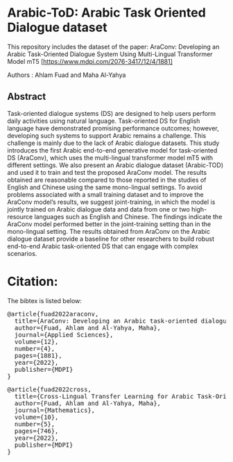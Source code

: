 # Arabic-ToD: Arabic Task Oriented Dialogue dataset

This repository includes the dataset of the paper:
AraConv: Developing an Arabic Task-Oriented Dialogue System Using Multi-Lingual Transformer Model mT5 [https://www.mdpi.com/2076-3417/12/4/1881]

Authors : Ahlam Fuad and Maha Al-Yahya

## Abstract
Task-oriented dialogue systems (DS) are designed to help users perform daily activities using natural language. Task-oriented DS for English language have demonstrated promising performance outcomes; however, developing such systems to support Arabic remains a challenge. This challenge is mainly due to the lack of Arabic dialogue datasets. This study introduces the first Arabic end-to-end generative model for task-oriented DS (AraConv), which uses the multi-lingual transformer model mT5 with different settings. We also present an Arabic dialogue dataset (Arabic-TOD) and used it to train and test the proposed AraConv model. The results obtained are reasonable compared to those reported in the studies of English and Chinese using the same mono-lingual settings. To avoid problems associated with a small training dataset and to improve the AraConv model’s results, we suggest joint-training, in which the model is jointly trained on Arabic dialogue data and data from one or two high-resource languages such as English and Chinese. The findings indicate the AraConv model performed better in the joint-training setting than in the mono-lingual setting. The results obtained from AraConv on the Arabic dialogue dataset provide a baseline for other researchers to build robust end-to-end Arabic task-oriented DS that can engage with complex scenarios.

# Citation:
The bibtex is listed below:

<pre>
@article{fuad2022araconv,
  title={AraConv: Developing an Arabic task-oriented dialogue system using multi-lingual transformer model mT5},
  author={Fuad, Ahlam and Al-Yahya, Maha},
  journal={Applied Sciences},
  volume={12},
  number={4},
  pages={1881},
  year={2022},
  publisher={MDPI}
}
</pre>
<pre>
@article{fuad2022cross,
  title={Cross-Lingual Transfer Learning for Arabic Task-Oriented Dialogue Systems Using Multilingual Transformer Model mT5},
  author={Fuad, Ahlam and Al-Yahya, Maha},
  journal={Mathematics},
  volume={10},
  number={5},
  pages={746},
  year={2022},
  publisher={MDPI}
}
</pre>

